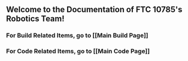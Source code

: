 ## Welcome to the Documentation of FTC 10785's Robotics Team!

### For Build Related Items, go to [[Main Build Page]]

### For Code Related Items, go to [[Main Code Page]]
